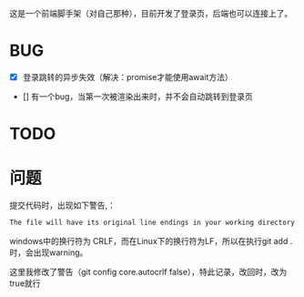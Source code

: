 这是一个前端脚手架（对自己那种），目前开发了登录页，后端也可以连接上了。

# BUG

- [x] 登录跳转的异步失效（解决：promise才能使用await方法）
- [] 有一个bug，当第一次被渲染出来时，并不会自动跳转到登录页

# TODO

# 问题

提交代码时，出现如下警告,：

```c
The file will have its original line endings in your working directory
```

windows中的换行符为 CRLF，而在Linux下的换行符为LF，所以在执行git add . 时，会出现warning。

这里我修改了警告（git config core.autocrlf false），特此记录，改回时，改为true就行
